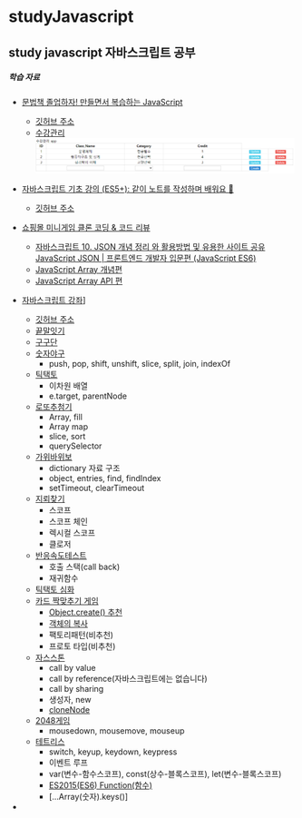 # studyJavascript
study javascript
자바스크립트 공부
---
##### 학습 자료
+ [문법책 졸업하자! 만들면서 복습하는 JavaScript](https://edu.goorm.io/learn/lecture/25046/%EB%AC%B8%EB%B2%95%EC%B1%85-%EC%A1%B8%EC%97%85%ED%95%98%EC%9E%90-%EB%A7%8C%EB%93%A4%EB%A9%B4%EC%84%9C-%EB%B3%B5%EC%8A%B5%ED%95%98%EB%8A%94-javascript)
    + [깃허브 주소](https://github.com/kangtegong/JS-project-class/tree/master/1-Handling-HTML-With-JS)
    + [수강관리](https://leedokchidok19.github.io/studyJavascript/study/study.html)   
    ![수강관리 APP 화면](images/study.PNG) 
+ [자바스크립트 기초 강의 (ES5+): 같이 노트를 작성하며 배워요 📒](https://www.youtube.com/watch?v=wcsVjmHrUQg&list=PLv2d7VI9OotTVOL4QmPfvJWPJvkmv6h-2)
    + [깃허브 주소](https://github.com/dream-ellie/learn-javascript)

+ [쇼핑몰 미니게임 클론 코딩 & 코드 리뷰](https://academy.dream-coding.com/courses/mini-shopping)
    + [자바스크립트 10. JSON 개념 정리 와 활용방법 및 유용한 사이트 공유 JavaScript JSON | 프론트엔드 개발자 입문편 (JavaScript ES6)](https://www.youtube.com/watch?v=FN_D4Ihs3LE&feature=youtu.be)
    + [JavaScript Array 개념편](https://youtu.be/yOdAVDuHUKQ)
    + [JavaScript Array API 편](https://youtu.be/3CUjtKJ7PJg)
+ [자바스크립트 강좌](https://www.youtube.com/watch?v=Qq2IJ2iEgWA&list=PLcqDmjxt30Rtbxbh4eJREOVekql_kWVmu)]
    + [깃허브 주소](https://github.com/ZeroCho/webgame-lecture)
    + [끝말잇기](https://leedokchidok19.github.io/studyJavascript/webGame/끝말잇기.html)
    + [구구단](https://leedokchidok19.github.io/studyJavascript/webGame/구구단.html)
    + [숫자야구](https://leedokchidok19.github.io/studyJavascript/webGame/숫자야구.html)
        + push, pop, shift, unshift, slice, split, join, indexOf
    + [틱택토](https://leedokchidok19.github.io/studyJavascript/webGame/틱택토.html)
        + 이차원 배열
        + e.target, parentNode
    + [로또추첨기](https://leedokchidok19.github.io/studyJavascript/webGame/로또.html)
        + Array, fill
        + Array map
        + slice, sort
        + querySelector
    + [가위바위보](https://leedokchidok19.github.io/studyJavascript/webGame/가위바위보.html)
        + dictionary 자료 구조
        + object, entries, find, findIndex
        + setTimeout, clearTimeout
    + [지뢰찾기](https://leedokchidok19.github.io/studyJavascript/webGame/지뢰찾기.html)
        + 스코프
        + 스코프 체인
        + 렉시컬 스코프
        + 클로저
    + [반응속도테스트](https://leedokchidok19.github.io/studyJavascript/webGame/반응속도.html)
        + 호출 스택(call back)
        + 재귀함수
    + [틱택토 심화](https://leedokchidok19.github.io/studyJavascript/webGame/틱택토(컴퓨터).html)
    + [카드 짝맞추기 게임](https://leedokchidok19.github.io/studyJavascript/webGame/짝맞추기.html)
        + [Object.create() 추천](https://developer.mozilla.org/ko/docs/Web/JavaScript/Reference/Global_Objects/Object/create)
        + [객체의 복사](https://www.zerocho.com/category/JavaScript/post/5750d384b73ae5152792188d)
        + 팩토리패턴(비추천)
        + 프로토 타입(비추천)
    + [자스스톤](https://leedokchidok19.github.io/studyJavascript/webGame/자스스톤.html)
        + call by value
        + call by reference(자바스크립트에는 없습니다)
        + call by sharing
        + 생성자, new
        + [cloneNode](https://webisfree.com/2015-05-06/[%EC%9E%90%EB%B0%94%EC%8A%A4%ED%81%AC%EB%A6%BD%ED%8A%B8]-clonenode()-%ED%95%A8%EC%88%98%EB%A5%BC-%EC%82%AC%EC%9A%A9%ED%95%B4-%EB%85%B8%EB%93%9C-%EB%B3%B5%EC%A0%9C%ED%95%98%EA%B8%B0)
    + [2048게임](https://leedokchidok19.github.io/studyJavascript/webGame/2048.html)
        + mousedown, mousemove, mouseup
    + [테트리스](https://leedokchidok19.github.io/studyJavascript/webGame/테트리스.html)
        + switch, keyup, keydown, keypress
        + 이벤트 루프
        + var(변수-함수스코프), const(상수-블록스코프), let(변수-블록스코프)
        + [ES2015(ES6) Function(함수)](https://www.zerocho.com/category/ECMAScript/post/5759abc132522e883c6f6dda)
        + [...Array(숫자).keys()]
+